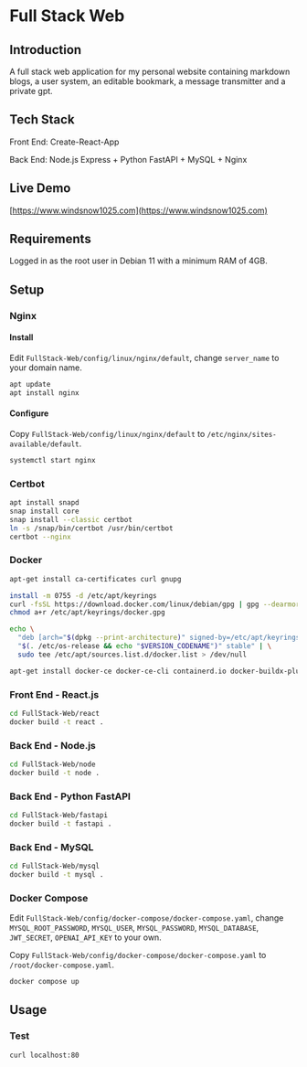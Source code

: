 # Full Stack Web

## Introduction

A full stack web application for my personal website containing markdown blogs, a user system, an editable bookmark, a message transmitter and a private gpt.

## Tech Stack

Front End: Create-React-App

Back End: Node.js Express + Python FastAPI + MySQL + Nginx

## Live Demo

[https://www.windsnow1025.com](https://www.windsnow1025.com)

## Requirements

Logged in as the root user in Debian 11 with a minimum RAM of 4GB.

## Setup

### Nginx

#### Install

Edit `FullStack-Web/config/linux/nginx/default`, change `server_name` to your domain name.

```bash
apt update
apt install nginx
```

#### Configure

Copy `FullStack-Web/config/linux/nginx/default` to `/etc/nginx/sites-available/default`.

```bash
systemctl start nginx
```

### Certbot

```bash
apt install snapd
snap install core
snap install --classic certbot
ln -s /snap/bin/certbot /usr/bin/certbot
certbot --nginx
```

### Docker

```bash
apt-get install ca-certificates curl gnupg
```

```bash
install -m 0755 -d /etc/apt/keyrings
curl -fsSL https://download.docker.com/linux/debian/gpg | gpg --dearmor -o /etc/apt/keyrings/docker.gpg
chmod a+r /etc/apt/keyrings/docker.gpg
```

```bash
echo \
  "deb [arch="$(dpkg --print-architecture)" signed-by=/etc/apt/keyrings/docker.gpg] https://download.docker.com/linux/debian \
  "$(. /etc/os-release && echo "$VERSION_CODENAME")" stable" | \
  sudo tee /etc/apt/sources.list.d/docker.list > /dev/null
```

```bash
apt-get install docker-ce docker-ce-cli containerd.io docker-buildx-plugin docker-compose-plugin
```

### Front End - React.js

```bash
cd FullStack-Web/react
docker build -t react .
```

### Back End - Node.js

```bash
cd FullStack-Web/node
docker build -t node .
```

### Back End - Python FastAPI

```bash
cd FullStack-Web/fastapi
docker build -t fastapi .
```

### Back End - MySQL

```bash
cd FullStack-Web/mysql
docker build -t mysql .
```

### Docker Compose

Edit `FullStack-Web/config/docker-compose/docker-compose.yaml`, change `MYSQL_ROOT_PASSWORD`, `MYSQL_USER`, `MYSQL_PASSWORD`, `MYSQL_DATABASE`, `JWT_SECRET`, `OPENAI_API_KEY` to your own.

Copy `FullStack-Web/config/docker-compose/docker-compose.yaml` to `/root/docker-compose.yaml`.

```bash
docker compose up
```

## Usage

### Test

```bash
curl localhost:80
```
